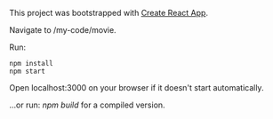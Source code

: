 
This project was bootstrapped with [Create React App](https://github.com/facebookincubator/create-react-app).

Navigate to /my-code/movie.

Run: 
```
npm install
npm start
```

Open localhost:3000 on your browser if it doesn't start automatically.

...or run: *npm build* for a compiled version.


